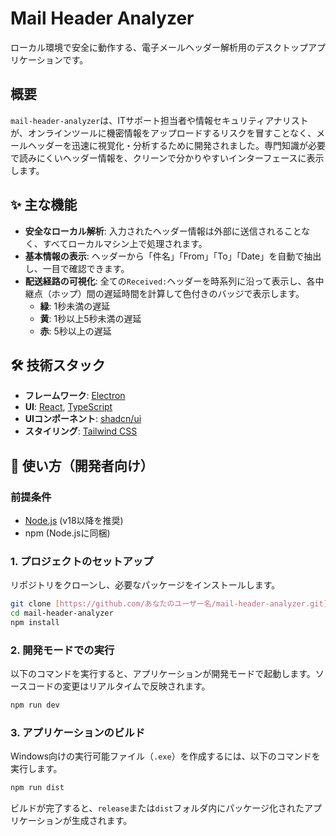 # Mail Header Analyzer

ローカル環境で安全に動作する、電子メールヘッダー解析用のデスクトップアプリケーションです。

## 概要

`mail-header-analyzer`は、ITサポート担当者や情報セキュリティアナリストが、オンラインツールに機密情報をアップロードするリスクを冒すことなく、メールヘッダーを迅速に視覚化・分析するために開発されました。専門知識が必要で読みにくいヘッダー情報を、クリーンで分かりやすいインターフェースに表示します。

## ✨ 主な機能

* **安全なローカル解析**: 入力されたヘッダー情報は外部に送信されることなく、すべてローカルマシン上で処理されます。
* **基本情報の表示**: ヘッダーから「件名」「From」「To」「Date」を自動で抽出し、一目で確認できます。
* **配送経路の可視化**: 全ての`Received:`ヘッダーを時系列に沿って表示し、各中継点（ホップ）間の遅延時間を計算して色付きのバッジで表示します。
    * **緑**: 1秒未満の遅延
    * **黄**: 1秒以上5秒未満の遅延
    * **赤**: 5秒以上の遅延

## 🛠️ 技術スタック

* **フレームワーク**: [Electron](https://www.electronjs.org/)
* **UI**: [React](https://reactjs.org/), [TypeScript](https://www.typescriptlang.org/)
* **UIコンポーネント**: [shadcn/ui](https://ui.shadcn.com/)
* **スタイリング**: [Tailwind CSS](https://tailwindcss.com/)

## 🚀 使い方（開発者向け）

### 前提条件

* [Node.js](https://nodejs.org/) (v18以降を推奨)
* npm (Node.jsに同梱)

### 1. プロジェクトのセットアップ

リポジトリをクローンし、必要なパッケージをインストールします。

```bash
git clone [https://github.com/あなたのユーザー名/mail-header-analyzer.git](https://github.com/あなたのユーザー名/mail-header-analyzer.git)
cd mail-header-analyzer
npm install
```

### 2. 開発モードでの実行

以下のコマンドを実行すると、アプリケーションが開発モードで起動します。ソースコードの変更はリアルタイムで反映されます。

```bash
npm run dev
```

### 3. アプリケーションのビルド

Windows向けの実行可能ファイル（`.exe`）を作成するには、以下のコマンドを実行します。

```bash
npm run dist
```

ビルドが完了すると、`release`または`dist`フォルダ内にパッケージ化されたアプリケーションが生成されます。